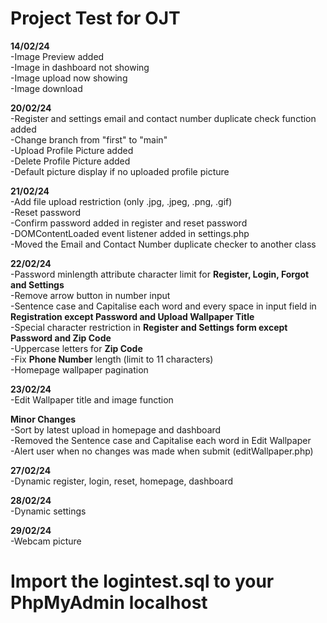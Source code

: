 # <b>Project Test for OJT</b>

<b>14/02/24</b><br>
-Image Preview added<br>
-Image in dashboard not showing<br>
-Image upload now showing<br>
-Image download<br>

<b>20/02/24</b><br>
-Register and settings email and contact number duplicate check function added<br>
-Change branch from "first" to "main"<br>
-Upload Profile Picture added<br>
-Delete Profile Picture added<br>
-Default picture display if no uploaded profile picture<br>

<b>21/02/24</b><br>
-Add file upload restriction (only .jpg, .jpeg, .png, .gif)<br>
-Reset password <br>
-Confirm password added in register and reset password<br>
-DOMContentLoaded event listener added in settings.php <br>
-Moved the Email and Contact Number duplicate checker to another class <br>

<b>22/02/24</b><br>
-Password minlength attribute character limit for <b>Register, Login, Forgot and Settings</b><br>
-Remove arrow button in number input<br>
-Sentence case and Capitalise each word and every space in input field in <b>Registration except Password and Upload Wallpaper Title</b><br>
-Special character restriction in <b>Register and Settings form except Password and Zip Code</b><br>
-Uppercase letters for <b>Zip Code</b><br>
-Fix <b>Phone Number</b> length (limit to 11 characters)<br>
-Homepage wallpaper pagination<br>

<b>23/02/24</b><br>
-Edit Wallpaper title and image function<br>

<b>Minor Changes</b><br>
-Sort by latest upload in homepage and dashboard<br>
-Removed the Sentence case and Capitalise each word in Edit Wallpaper<br>
-Alert user when no changes was made when submit (editWallpaper.php)<br>

<b>27/02/24</b><br>
-Dynamic register, login, reset, homepage, dashboard<br>

<b>28/02/24</b><br>
-Dynamic settings<br>

<b>29/02/24</b><br>
-Webcam picture<br>

# Import the logintest.sql to your PhpMyAdmin localhost<br>
